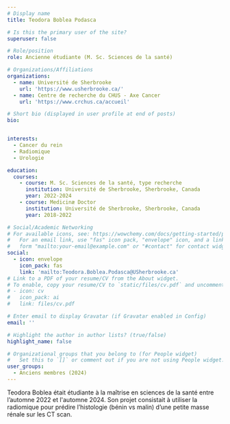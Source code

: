 ```yaml
---
# Display name
title: Teodora Boblea Podasca

# Is this the primary user of the site?
superuser: false

# Role/position
role: Ancienne étudiante (M. Sc. Sciences de la santé)

# Organizations/Affiliations
organizations:
  - name: Université de Sherbrooke
    url: 'https://www.usherbrooke.ca/'
  - name: Centre de recherche du CHUS - Axe Cancer
    url: 'https://www.crchus.ca/accueil'

# Short bio (displayed in user profile at end of posts)
bio: 


interests:
  - Cancer du rein
  - Radiomique
  - Urologie

education:
  courses:
    - course: M. Sc. Sciences de la santé, type recherche
      institution: Université de Sherbrooke, Sherbrooke, Canada
      year: 2022-2024
    - course: Medicinæ Doctor
      institution: Université de Sherbrooke, Sherbrooke, Canada
      year: 2018-2022

# Social/Academic Networking
# For available icons, see: https://wowchemy.com/docs/getting-started/page-builder/#icons
#   For an email link, use "fas" icon pack, "envelope" icon, and a link in the
#   form "mailto:your-email@example.com" or "#contact" for contact widget.
social:
  - icon: envelope
    icon_pack: fas
    link: 'mailto:Teodora.Boblea.Podasca@USherbrooke.ca'
# Link to a PDF of your resume/CV from the About widget.
# To enable, copy your resume/CV to `static/files/cv.pdf` and uncomment the lines below.
# - icon: cv
#   icon_pack: ai
#   link: files/cv.pdf

# Enter email to display Gravatar (if Gravatar enabled in Config)
email: ''

# Highlight the author in author lists? (true/false)
highlight_name: false

# Organizational groups that you belong to (for People widget)
#   Set this to `[]` or comment out if you are not using People widget.
user_groups:
  - Anciens membres (2024)
---
```


Teodora Boblea était étudiante à la maîtrise en sciences de la santé entre l’automne 2022 et l'automne 2024. Son projet consistait à 
utiliser la radiomique pour prédire l’histologie (bénin vs malin) d’une petite masse rénale sur les CT scan. 
